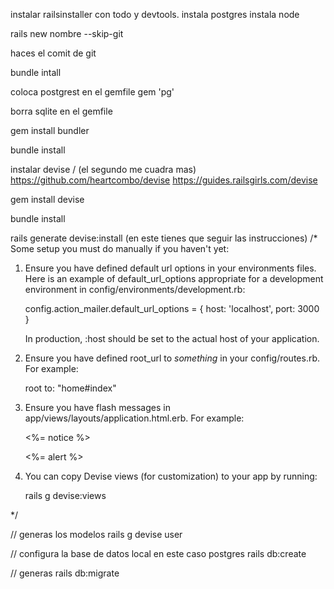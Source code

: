 instalar railsinstaller con todo y devtools.
instala postgres
instala node

rails new nombre --skip-git

haces el comit de git

bundle intall 

coloca postgrest en el gemfile
gem 'pg'

borra sqlite  en el gemfile

gem install bundler 

bundle install

instalar devise / (el segundo me cuadra mas)
https://github.com/heartcombo/devise 
https://guides.railsgirls.com/devise

gem install devise

bundle install

rails generate devise:install
(en este tienes que seguir las instrucciones)
/*
Some setup you must do manually if you haven't yet:

  1. Ensure you have defined default url options in your environments files. Here
     is an example of default_url_options appropriate for a development environment
     in config/environments/development.rb:

       config.action_mailer.default_url_options = { host: 'localhost', port: 3000 }

     In production, :host should be set to the actual host of your application.

  2. Ensure you have defined root_url to *something* in your config/routes.rb.
     For example:

       root to: "home#index"

  3. Ensure you have flash messages in app/views/layouts/application.html.erb.
     For example:

       <p class="notice"><%= notice %></p>
       <p class="alert"><%= alert %></p>

  4. You can copy Devise views (for customization) to your app by running:

       rails g devise:views

*/

 // generas los modelos
 rails g devise user

// configura la base de datos local en este caso postgres
rails db:create

// generas 
 rails db:migrate